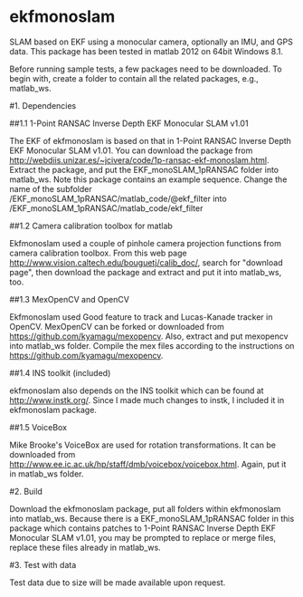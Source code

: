# ekfmonoslam

SLAM based on EKF using a monocular camera, optionally an IMU, and GPS data. This package has been tested in matlab 2012 on 64bit Windows 8.1. 

Before running sample tests, a few packages need to be downloaded. To begin with, create a folder to contain all the related packages, e.g., matlab_ws.

#1. Dependencies

##1.1 1-Point RANSAC Inverse Depth EKF Monocular SLAM v1.01

The EKF of ekfmonoslam is based on that in 1-Point RANSAC Inverse Depth EKF Monocular SLAM v1.01. You can download the package from http://webdiis.unizar.es/~jcivera/code/1p-ransac-ekf-monoslam.html. Extract the package, and put the EKF_monoSLAM_1pRANSAC folder into matlab_ws. Note this package contains an example sequence. Change the name of the subfolder /EKF_monoSLAM_1pRANSAC/matlab_code/@ekf_filter into /EKF_monoSLAM_1pRANSAC/matlab_code/ekf_filter

##1.2 Camera calibration toolbox for matlab

Ekfmonoslam used a couple of pinhole camera projection functions from camera calibration toolbox. From this web page http://www.vision.caltech.edu/bouguetj/calib_doc/, search for "download page", then download the package and extract and put it into matlab_ws, too.

##1.3 MexOpenCV and OpenCV

Ekfmonoslam used Good feature to track and Lucas-Kanade tracker in OpenCV. MexOpenCV can be forked or downloaded from https://github.com/kyamagu/mexopencv. Also, extract and put mexopencv into matlab_ws folder. Compile the mex files according to the instructions on https://github.com/kyamagu/mexopencv.

##1.4 INS toolkit (included)

ekfmonoslam also depends on the INS toolkit which can be found at http://www.instk.org/. Since I made much changes to instk, I included it in ekfmonoslam package.

##1.5 VoiceBox

Mike Brooke's VoiceBox are used for rotation transformations. It can be downloaded from http://www.ee.ic.ac.uk/hp/staff/dmb/voicebox/voicebox.html. Again, put it in matlab_ws folder.

#2. Build

Download the ekfmonoslam package, put all folders within ekfmonoslam into matlab_ws. Because there is a EKF_monoSLAM_1pRANSAC folder in this package which contains patches to 1-Point RANSAC Inverse Depth EKF Monocular SLAM v1.01, you may be prompted to replace or merge files, replace these files already in matlab_ws.

#3. Test with data

Test data due to size will be made available upon request.



